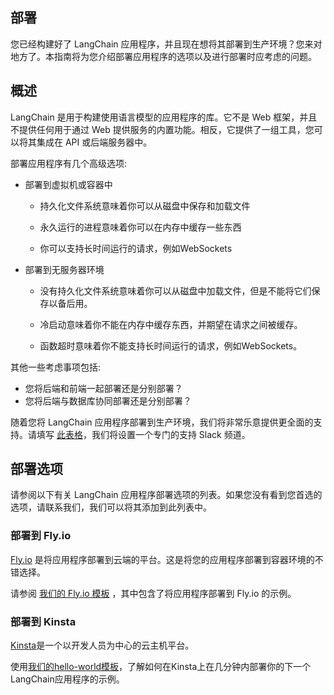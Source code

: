 ## 部署

您已经构建好了 LangChain 应用程序，并且现在想将其部署到生产环境？您来对地方了。本指南将为您介绍部署应用程序的选项以及进行部署时应考虑的问题。

## 概述

LangChain 是用于构建使用语言模型的应用程序的库。它不是 Web 框架，并且不提供任何用于通过 Web 提供服务的内置功能。相反，它提供了一组工具，您可以将其集成在 API 或后端服务器中。

部署应用程序有几个高级选项:

- 部署到虚拟机或容器中
  - 持久化文件系统意味着你可以从磁盘中保存和加载文件

  - 永久运行的进程意味着你可以在内存中缓存一些东西

  - 你可以支持长时间运行的请求，例如WebSockets

- 部署到无服务器环境
  - 没有持久化文件系统意味着你可以从磁盘中加载文件，但是不能将它们保存以备后用。

  - 冷启动意味着你不能在内存中缓存东西，并期望在请求之间被缓存。

  - 函数超时意味着你不能支持长时间运行的请求，例如WebSockets。

其他一些考虑事项包括:

- 您将后端和前端一起部署还是分别部署？
- 您将后端与数据库协同部署还是分别部署？

随着您将 LangChain 应用程序部署到生产环境，我们将非常乐意提供更全面的支持。请填写 [此表格](https://forms.gle/57d8AmXBYp8PP8tZA)，我们将设置一个专门的支持 Slack 频道。

## 部署选项

请参阅以下有关 LangChain 应用程序部署选项的列表。如果您没有看到您首选的选项，请联系我们，我们可以将其添加到此列表中。

### 部署到 Fly.io

[Fly.io](https://fly.io) 是将应用程序部署到云端的平台。这是将您的应用程序部署到容器环境的不错选择。

请参阅 [我们的 Fly.io 模板](https://github.com/hwchase17/langchain-template-node-fly) ，其中包含了将应用程序部署到 Fly.io 的示例。

### 部署到 Kinsta


[Kinsta](https://kinsta.com)是一个以开发人员为中心的云主机平台。


使用[我们的hello-world模板](https://github.com/kinsta/hello-world-langchainjs)，了解如何在Kinsta上在几分钟内部署你的下一个LangChain应用程序的示例。

